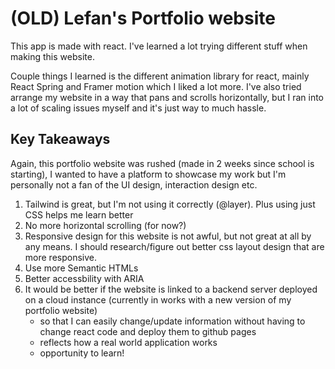 # (OLD) Lefan's Portfolio website

This app is made with react. I've learned a lot trying different stuff when making this website.

Couple things I learned is the different animation library for react, mainly React Spring and Framer motion which I liked a lot more.
I've also tried arrange my website in a way that pans and scrolls horizontally, but I ran into a lot of scaling issues myself and it's just way to much hassle.

## Key Takeaways

Again, this portfolio website was rushed (made in 2 weeks since school is starting), I wanted to have a platform to showcase my work but I'm personally not a fan of the UI design, interaction design etc. 

1. Tailwind is great, but I'm not using it correctly (@layer). Plus using just CSS helps me learn better
2. No more horizontal scrolling (for now?)
3. Responsive design for this website is not awful, but not great at all by any means. I should research/figure out better css layout design that are more responsive.
4. Use more Semantic HTMLs
5. Better accessbility with ARIA
6. It would be better if the website is linked to a backend server deployed on a cloud instance (currently in works with a new version of my portfolio website)
    - so that I can easily change/update information without having to change react code and deploy them to github pages
    - reflects how a real world application works 
    - opportunity to learn!
